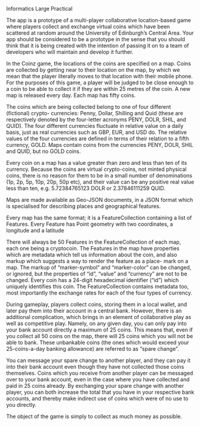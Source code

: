 Informatics Large Practical


The app  is  a  prototype  of  a  multi-player  collaborative  location-based  game  where
players collect and exchange virtual coins which have been scattered at random around
the  University  of  Edinburgh’s  Central  Area.   Your  app  should  be  considered  to  be  a
prototype in the sense that you should think that it is being created with the intention
of passing it on to a team of developers who will maintain and develop it further. 

In the Coinz game, the locations of the coins are specified on a map.  Coins are collected
by getting near to their location on the map, by which we mean that the player literally
moves to that location with their mobile phone. For the purposes of this game, a player
will be judged to be close enough to a coin to be able to collect it if they are within 25
metres of the coin. A new map is released every day. Each map has fifty coins.

The  coins  which  are  being  collected  belong  to  one  of  four  different  (fictional)  crypto-
currencies:   Penny,  Dollar,  Shilling  and  Quid  (these  are  respectively  denoted  by  the
four-letter  acronyms  PENY,  DOLR,  SHIL,  and  QUID).  The  four  different  currencies
fluctuate in relative value on a daily basis, just as real currencies such as GBP, EUR,
and  USD  do.   The  relative  values  of  the  four  currencies  are  defined  in  terms  of  their
relation  to  a  fifth  currency,  GOLD.  Maps  contain  coins  from  the  currencies  PENY,
DOLR, SHIL and QUID, but no GOLD coins.

Every coin on a map has a value greater than zero and less than ten of its currency.
Because the coins are virtual crypto-coins, not minted physical coins, there is no reason
for them to be in a small number of denominations (1p, 2p, 5p, 10p, 20p, 50p etc), and
their value can be any positive real value less than ten, e.g.  5.72384765123 DOLR or
2.37846111259 QUID.

Maps are made available as Geo-JSON documents, in a JSON format which is specialised
for describing places and geographical features. 

Every map has the same format; it is a FeatureCollection containing a list of Features.
Every Feature has Point geometry with two coordinates,  a longitude and a latitude

There will always be 50 Features in the FeatureCollection of each map, each one being
a cryptocoin. The Features in the map have properties which are metadata which tell us information
about the coin, and also markup which suggests a way to render the feature as a place-
mark on a map.  The markup of “marker-symbol” and “marker-color” can be changed,
or ignored, but the properties of “id”, “value” and “currency” are not to be changed.
Every  coin  has  a  24-digit  hexadecimal  identifier  (“id”)  which  uniquely  identifies  this
coin. The FeatureCollection contains metadata too, most importantly the exchange rates for
each of the four types of currency. 

During gameplay, players collect coins, storing them in a local wallet, and later pay them
into their account in a central bank. However, there is an additional complication, which
brings in an element of collaborative play as well as competitive play.  Namely, on any
given day, you can only pay into your bank account directly a maximum  of  25  coins.
This means that, even if you collect all 50 coins on the map, there will 25 coins which
you will not be able to bank.  These unbankable coins (the ones which would exceed your
25-coins-a-day banking allowance) are referred to as “spare change”.

You can message your spare change to another player,  and they can pay it into their
bank account even though they have not collected those coins themselves.  Coins which
you  receive  from  another  player  can  be  messaged  over  to  your  bank  account,  even  in
the  case  where  you  have  collected  and  paid  in  25  coins  already.   By  exchanging  your
spare change with another player, you can both increase the total that you have in your
respective bank accounts, and thereby make indirect use of coins which were of no use
to you directly.

The object of the game is simply to collect as much money as possible.
